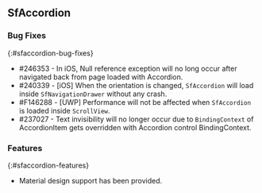 ## SfAccordion

### Bug Fixes
{:#sfaccordion-bug-fixes}

* #246353 - In iOS, Null reference exception will no long occur after navigated back from page loaded with Accordion.
* #240339 - [iOS] When the orientation is changed, `SfAccordion` will load inside `SfNavigationDrawer` without any crash.
* #F146288 - [UWP] Performance will not be affected when `SfAccordion` is loaded inside `ScrollView`.
* #237027 - Text invisibility will no longer occur due to `BindingContext` of AccordionItem gets overridden with Accordion control BindingContext.

### Features
{:#sfaccordion-features}

* Material design support has been provided.